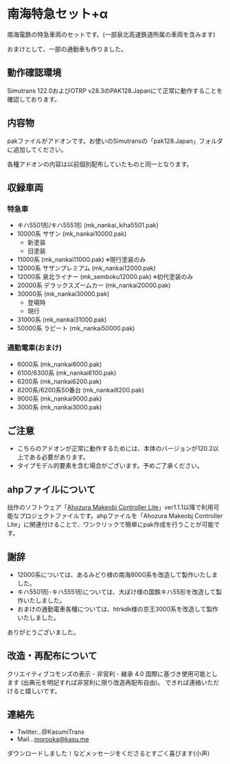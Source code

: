# 南海特急セット+α

南海電鉄の特急車両のセットです。(一部泉北高速鉄道所属の車両を含みます)

おまけとして、一部の通勤車も作りました。


## 動作確認環境
Simutrans 122.0およびOTRP v28.3のPAK128.Japanにて正常に動作することを確認しております。


## 内容物

pakファイルがアドオンです。お使いのSimutransの「pak128.Japan」フォルダに追加してください。

各種アドオンの内容は以前個別配布していたものと同一となります。

## 収録車両
### 特急車
- キハ5501形/キハ5551形 (mk_nankai_kiha5501.pak)
- 10000系 サザン (mk_nankai10000.pak)
  - 新塗装
  - 旧塗装
- 11000系 (mk_nankai11000.pak) ※現行塗装のみ
- 12000系 サザンプレミアム (mk_nankai12000.pak)
- 12000系 泉北ライナー (mk_semboku12000.pak) ※初代塗装のみ
- 20000系 デラックスズームカー (mk_nankai20000.pak)
- 30000系 (mk_nankai30000.pak)
  - 登場時
  - 現行
- 31000系 (mk_nankai31000.pak)
- 50000系 ラピート (mk_nankai50000.pak)
### 通勤電車(おまけ)
- 6000系 (mk_nankai6000.pak)
- 6100/6300系 (mk_nankai6100.pak)
- 6200系 (mk_nankai6200.pak)
- 8200系/6200系50番台 (mk_nankai8200.pak)
- 9000系 (mk_nankai9000.pak)
- 3000系 (mk_nankai3000.pak)

## ご注意

- こちらのアドオンが正常に動作するためには、本体のバージョンが120.2以上である必要があります。
- タイプモデル的要素を含む場合がございます。予めご了承ください。

## ahpファイルについて

拙作のソフトウェア「[Ahozura Makeobj Controller Lite](https://ahozura.kasu.me/portal/?p=1045)」ver1.1.1以降で利用可能なプロジェクトファイルです。ahpファイルを「Ahozura Makeobj Controller Lite」に関連付けることで、ワンクリックで簡単にpak作成を行うことが可能です。


## 謝辞
- 12000系については、あるみどり様の南海8000系を改造して製作いたしました。
- キハ5501形･キハ5551形については、大ぼけ様の国鉄キハ55形を改造して製作いたしました。
- おまけの通勤電車各種については、htrkdk様の京王3000系を改造して製作いたしました。

ありがとうございました。


## 改造・再配布について

クリエイティブコモンズの表示 - 非営利 - 継承 4.0 国際に基づき使用可能とします (出典元を明記すれば非営利に限り改造再配布自由)。
できれば連絡いただけると嬉しいです。

## 連絡先

- Twitter…@KasumiTrans
- Mail…morooka@kasu.me

ダウンロードしました！などメッセージをくださるとすごく喜びます(小声)